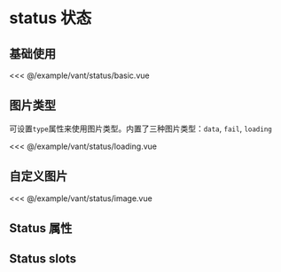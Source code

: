 # status 状态

## 基础使用

<demo md src="status/basic" dir="vant" is-view>

<<< @/example/vant/status/basic.vue
</demo>

## 图片类型

可设置`type`属性来使用图片类型。内置了三种图片类型：`data`, `fail`, `loading`

<demo md src="status/loading" dir="vant" is-view>

<<< @/example/vant/status/loading.vue
</demo>

## 自定义图片

<demo md src="status/image" dir="vant" is-view>

<<< @/example/vant/status/image.vue
</demo>

## Status 属性

<v-table type="attrs" :data="[
  { attr :'type', dec: '图片类型', type: 'String', optional: '-', default: 'data' },
]" />

## Status slots

<v-table type="slot" :data="[
  { name :'default', dec: '默认插槽，显示内容', child: '-' },
  { name :'image', dec: '图片插槽', child: '-' },
]" />
